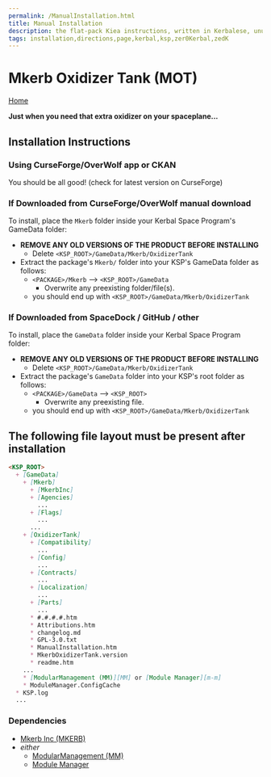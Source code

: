 ```yaml
---
permalink: /ManualInstallation.html
title: Manual Installation
description: the flat-pack Kiea instructions, written in Kerbalese, unusally present
tags: installation,directions,page,kerbal,ksp,zer0Kerbal,zedK
---
```

<!-- ManualInstallation.md v1.1.8.1
Mkerb Oxidizer Tank (MOT)
created: 01 Oct 2019
updated: 29 Jul 2022 -->

<!-- based upon work by Lisias -->

# Mkerb Oxidizer Tank (MOT)

[Home](./index.md)

**Just when you need that extra oxidizer on your spaceplane...**

## Installation Instructions

### Using CurseForge/OverWolf app or CKAN

You should be all good! (check for latest version on CurseForge)

### If Downloaded from CurseForge/OverWolf manual download

To install, place the `Mkerb` folder inside your Kerbal Space Program's GameData folder:

* **REMOVE ANY OLD VERSIONS OF THE PRODUCT BEFORE INSTALLING**
  * Delete `<KSP_ROOT>/GameData/Mkerb/OxidizerTank`
* Extract the package's `Mkerb/` folder into your KSP's GameData folder as follows:
  * `<PACKAGE>/Mkerb` --> `<KSP_ROOT>/GameData`
    * Overwrite any preexisting folder/file(s).
  * you should end up with `<KSP_ROOT>/GameData/Mkerb/OxidizerTank`

### If Downloaded from SpaceDock / GitHub / other

To install, place the `GameData` folder inside your Kerbal Space Program folder:

* **REMOVE ANY OLD VERSIONS OF THE PRODUCT BEFORE INSTALLING**
  * Delete `<KSP_ROOT>/GameData/Mkerb/OxidizerTank`
* Extract the package's `GameData` folder into your KSP's root folder as follows:
  * `<PACKAGE>/GameData` --> `<KSP_ROOT>`
    * Overwrite any preexisting file.
  * you should end up with `<KSP_ROOT>/GameData/Mkerb/OxidizerTank`

## The following file layout must be present after installation

```markdown
<KSP_ROOT>
  + [GameData]
    + [Mkerb]
      + [MkerbInc]
      + [Agencies]
        ...
      + [Flags]
        ...
      ...
    + [OxidizerTank]
      + [Compatibility]
        ...
      + [Config]
        ...
      + [Contracts]
        ...
      + [Localization]
        ...
      + [Parts]
        ...
      * #.#.#.#.htm
      * Attributions.htm
      * changelog.md
      * GPL-3.0.txt
      * ManualInstallation.htm
      * MkerbOxidizerTank.version
      * readme.htm
    ...
    * [ModularManagement (MM)][MM] or [Module Manager][m-m]
    * ModuleManager.ConfigCache
  * KSP.log
  ...
```

### Dependencies

* [Mkerb Inc (MKERB)][MKERB]
* *either*
  * [ModularManagement (MM)][MM]
  * [Module Manager][m-m]

[MKERB]: https://forum.kerbalspaceprogram.com/index.php?/topic/191424-*/ "Mkerb Inc (MKERB)"
[MM]: https://github.com/net-lisias-ksp/ModuleManager "ModularManagement (MM)"
[m-m]: https://forum.kerbalspaceprogram.com/index.php?/topic/50533-*/ "Module Manager"

<!-- this file CC BY-ND 4.0 by zer0Kerbal -->